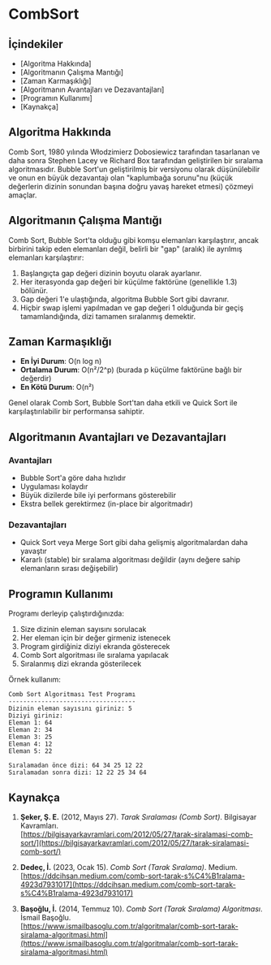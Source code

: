 # CombSort
## İçindekiler
- [Algoritma Hakkında]
- [Algoritmanın Çalışma Mantığı]
- [Zaman Karmaşıklığı]
- [Algoritmanın Avantajları ve Dezavantajları]
- [Programın Kullanımı]
- [Kaynakça]

## Algoritma Hakkında

Comb Sort, 1980 yılında Włodzimierz Dobosiewicz tarafından tasarlanan ve daha sonra Stephen Lacey ve Richard Box tarafından geliştirilen bir sıralama algoritmasıdır. Bubble Sort'un geliştirilmiş bir versiyonu olarak düşünülebilir ve onun en büyük dezavantajı olan "kaplumbağa sorunu"nu (küçük değerlerin dizinin sonundan başına doğru yavaş hareket etmesi) çözmeyi amaçlar.

## Algoritmanın Çalışma Mantığı

Comb Sort, Bubble Sort'ta olduğu gibi komşu elemanları karşılaştırır, ancak birbirini takip eden elemanları değil, belirli bir "gap" (aralık) ile ayrılmış elemanları karşılaştırır:

1. Başlangıçta gap değeri dizinin boyutu olarak ayarlanır.
2. Her iterasyonda gap değeri bir küçülme faktörüne (genellikle 1.3) bölünür.
3. Gap değeri 1'e ulaştığında, algoritma Bubble Sort gibi davranır.
4. Hiçbir swap işlemi yapılmadan ve gap değeri 1 olduğunda bir geçiş tamamlandığında, dizi tamamen sıralanmış demektir.

## Zaman Karmaşıklığı

- **En İyi Durum**: O(n log n)
- **Ortalama Durum**: O(n²/2^p) (burada p küçülme faktörüne bağlı bir değerdir)
- **En Kötü Durum**: O(n²)

Genel olarak Comb Sort, Bubble Sort'tan daha etkili ve Quick Sort ile karşılaştırılabilir bir performansa sahiptir.

## Algoritmanın Avantajları ve Dezavantajları

### Avantajları
- Bubble Sort'a göre daha hızlıdır
- Uygulaması kolaydır
- Büyük dizilerde bile iyi performans gösterebilir
- Ekstra bellek gerektirmez (in-place bir algoritmadır)

### Dezavantajları
- Quick Sort veya Merge Sort gibi daha gelişmiş algoritmalardan daha yavaştır
- Kararlı (stable) bir sıralama algoritması değildir (aynı değere sahip elemanların sırası değişebilir)


## Programın Kullanımı

Programı derleyip çalıştırdığınızda:

1. Size dizinin eleman sayısını sorulacak
2. Her eleman için bir değer girmeniz istenecek
3. Program girdiğiniz diziyi ekranda gösterecek
4. Comb Sort algoritması ile sıralama yapılacak
5. Sıralanmış dizi ekranda gösterilecek

Örnek kullanım:
```
Comb Sort Algoritması Test Programı
-----------------------------------
Dizinin eleman sayısını giriniz: 5
Diziyi giriniz:
Eleman 1: 64
Eleman 2: 34
Eleman 3: 25
Eleman 4: 12
Eleman 5: 22

Sıralamadan önce dizi: 64 34 25 12 22
Sıralamadan sonra dizi: 12 22 25 34 64
```

## Kaynakça

1. **Şeker, Ş. E.** (2012, Mayıs 27). *Tarak Sıralaması (Comb Sort)*. Bilgisayar Kavramları.  
   [https://bilgisayarkavramlari.com/2012/05/27/tarak-siralamasi-comb-sort/](https://bilgisayarkavramlari.com/2012/05/27/tarak-siralamasi-comb-sort/)

2. **Dedeç, İ.** (2023, Ocak 15). *Comb Sort (Tarak Sıralama)*. Medium.  
   [https://ddcihsan.medium.com/comb-sort-tarak-s%C4%B1ralama-4923d7931017](https://ddcihsan.medium.com/comb-sort-tarak-s%C4%B1ralama-4923d7931017)

3. **Başoğlu, İ.** (2014, Temmuz 10). *Comb Sort (Tarak Sıralama) Algoritması*. İsmail Başoğlu.  
   [https://www.ismailbasoglu.com.tr/algoritmalar/comb-sort-tarak-siralama-algoritmasi.html](https://www.ismailbasoglu.com.tr/algoritmalar/comb-sort-tarak-siralama-algoritmasi.html)

